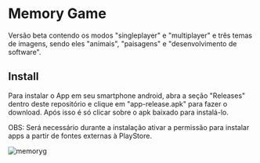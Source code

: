 # Memory Game

Versão beta contendo os modos "singleplayer" e "multiplayer" e três temas de imagens, sendo eles "animais", "paisagens" e "desenvolvimento de software".

## Install

Para instalar o App em seu smartphone android, abra a seção "Releases" dentro deste repositório e clique em "app-release.apk" para fazer o download. Após isso é só clicar sobre o apk baixado para instalá-lo.

OBS: Será necessário durante a instalação ativar a permissão para instalar apps a partir de fontes externas à PlayStore.

![memoryg](https://user-images.githubusercontent.com/94877176/166091698-f31156f1-c588-44db-8cd9-b49c75dfec68.png)
